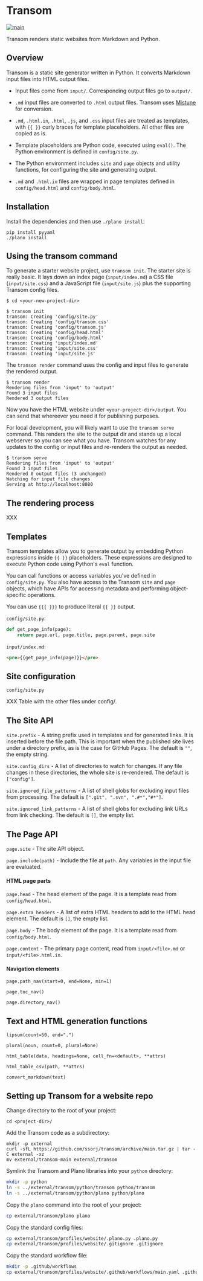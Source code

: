 # Transom

[![main](https://github.com/ssorj/transom/workflows/main/badge.svg)](https://github.com/ssorj/transom/actions?query=workflow%3Amain)

Transom renders static websites from Markdown and Python.

## Overview

Transom is a static site generator written in Python.  It converts
Markdown input files into HTML output files.

- Input files come from `input/`.  Corresponding output files go to
  `output/`.

- `.md` input files are converted to `.html` output files.  Transom
  uses [Mistune][mistune] for conversion.

- `.md`, `.html.in`, `.html`, `.js`, and `.css` input files are
  treated as templates, with `{{ }}` curly braces for template
  placeholders.  All other files are copied as is.

- Template placeholders are Python code, executed using `eval()`.  The
  Python environment is defined in `config/site.py`.

- The Python environment includes `site` and `page` objects and
  utility functions, for configuring the site and generating output.

- `.md` and `.html.in` files are wrapped in page templates defined in
  `config/head.html` and `config/body.html`.

[mistune]: https://github.com/lepture/mistune

## Installation

Install the dependencies and then use `./plano install`:

~~~
pip install pyyaml
./plano install
~~~

## Using the transom command

To generate a starter website project, use `transom init`.  The
starter site is really basic.  It lays down an index page
(`input/index.md`) a CSS file (`input/site.css`) and a JavaScript file
(`input/site.js`) plus the supporting Transom config files.

~~~ console
$ cd <your-new-project-dir>

$ transom init
transom: Creating 'config/site.py'
transom: Creating 'config/transom.css'
transom: Creating 'config/transom.js'
transom: Creating 'config/head.html'
transom: Creating 'config/body.html'
transom: Creating 'input/index.md'
transom: Creating 'input/site.css'
transom: Creating 'input/site.js'
~~~

The `transom render` command uses the config and input files to
generate the rendered output.

~~~ console
$ transom render
Rendering files from 'input' to 'output'
Found 3 input files
Rendered 3 output files
~~~

Now you have the HTML website under `<your-project-dir>/output`.  You
can send that whereever you need it for publishing purposes.

For local development, you will likely want to use the `transom serve`
command.  This renders the site to the output dir and stands up a
local webserver so you can see what you have.  Transom watches for any
updates to the config or input files and re-renders the output as
needed.

~~~ console
$ transom serve
Rendering files from 'input' to 'output'
Found 3 input files
Rendered 0 output files (3 unchanged)
Watching for input file changes
Serving at http://localhost:8080
~~~

<!-- Site checks for files and links -->
<!-- ## Implementation notes -->
<!-- Multiprocessing -->
<!-- Mistune (having tried others before) -->
<!-- ## Template syntax (really Python code syntax) -->
<!-- ## Site config options and how to set them -->
<!-- ## Page and Site APIs -->
<!-- ## Page metadata -->
<!-- ## HTML generation functions -->
<!-- Conveniences -->
<!-- ## Using Plano project commands -->
<!-- ## Project commands -->
<!-- Once you have set up the project, you can use the `./plano` command in -->
<!-- the root of the project to perform project tasks.  It accepts a -->
<!-- subcommand.  Use `./plano --help` to list the available commands. -->

<!-- ## Site configuration -->

<!-- ## Page configuration -->

## The rendering process

XXX

## Templates

Transom templates allow you to generate output by embedding Python
expressions inside `{{ }}` placeholders.  These expressions are
designed to execute Python code using Python's `eval` function.

You can call functions or access variables you've defined in
`config/site.py`.  You also have access to the Transom `site` and
`page` objects, which have APIs for accessing metadata and performing
object-specific operations.

You can use `{{{ }}}` to produce literal `{{ }}` output.

`config/site.py`:

~~~ python
def get_page_info(page):
    return page.url, page.title, page.parent, page.site
~~~

`input/index.md`:

~~~ html
<pre>{{get_page_info(page)}}</pre>
~~~

## Site configuration

`config/site.py`

XXX Table with the other files under config/.

## The Site API

`site.prefix` - A string prefix used in templates and for generated
links.  It is inserted before the file path.  This is important when
the published site lives under a directory prefix, as is the case for
GitHub Pages.  The default is `""`, the empty string.

`site.config_dirs` - A list of directories to watch for changes.  If
any file changes in these directories, the whole site is re-rendered.
The default is `["config"]`.

`site.ignored_file_patterns` - A list of shell globs for excluding
input files from processing.  The default is `[".git", ".svn", ".#*","#*"]`.

`site.ignored_link_patterns` - A list of shell globs for excluding
link URLs from link checking.  The default is `[]`, the empty list.

## The Page API

`page.site` - The site API object.

`page.include(path)` - Include the file at `path`.  Any variables in
the input file are evaluated.

#### HTML page parts

`page.head` - The head element of the page.  It is a template read
from `config/head.html`.

`page.extra_headers` - A list of extra HTML headers to add to the
HTML head element.  The default is `[]`, the empty list.

`page.body` - The body element of the page.  It is a template read
from `config/body.html`.

`page.content` - The primary page content, read from `input/<file>.md`
or `input/<file>.html.in`.

#### Navigation elements

`page.path_nav(start=0, end=None, min=1)`

`page.toc_nav()`

`page.directory_nav()`

## Text and HTML generation functions

`lipsum(count=50, end=".")`

`plural(noun, count=0, plural=None)`

`html_table(data, headings=None, cell_fn=<default>, **attrs)`

`html_table_csv(path, **attrs)`

`convert_markdown(text)`

## Setting up Transom for a website repo

Change directory to the root of your project:

~~~
cd <project-dir>/
~~~

Add the Transom code as a subdirectory:

~~~
mkdir -p external
curl -sfL https://github.com/ssorj/transom/archive/main.tar.gz | tar -C external -xz
mv external/transom-main external/transom
~~~

Symlink the Transom and Plano libraries into your `python` directory:

~~~ sh
mkdir -p python
ln -s ../external/transom/python/transom python/transom
ln -s ../external/transom/python/plano python/plano
~~~

Copy the `plano` command into the root of your project:

~~~ sh
cp external/transom/plano plano
~~~

Copy the standard config files:

~~~ sh
cp external/transom/profiles/website/.plano.py .plano.py
cp external/transom/profiles/website/.gitignore .gitignore
~~~

Copy the standard workflow file:

~~~ sh
mkdir -p .github/workflows
cp external/transom/profiles/website/.github/workflows/main.yaml .github/workflows/main.yaml
~~~
